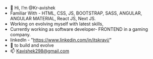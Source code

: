 - 👋 Hi, I’m @Kr-avishek
-  Familiar With - HTML, CSS, JS, BOOTSTRAP, SASS, ANGULAR, ANGULAR MATERIAL, React JS, Next JS.
-  Working on evolving myself with latest skills,
-  Currently working as software developer- FRONTEND in a gaming company.
-  linkedIn - "https://www.linkedin.com/in/itskravi/"
- 💞️ to build and evolve
- 📫 Kavishek298@gmail.com

<!---
Kr-avishek/Kr-avishek is a ✨ special ✨ repository because its `README.md` (this file) appears on your GitHub profile.
You can click the Preview link to take a look at your changes.
--->
